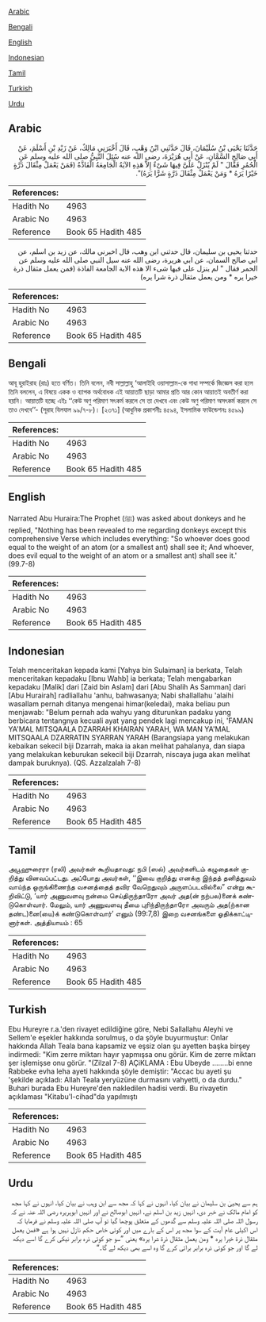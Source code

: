 [Arabic](#arabic)

[Bengali](#bengali)

[English](#english)

[Indonesian](#indonesian)

[Tamil](#tamil)

[Turkish](#turkish)

[Urdu](#urdu)

## Arabic


<div dir="rtl" lang="ar" style={{fontSize:'larger',backgroundColor:'#f8f9fa',padding:20}}>
حَدَّثَنَا يَحْيَى بْنُ سُلَيْمَانَ، قَالَ حَدَّثَنِي ابْنُ وَهْبٍ، قَالَ أَخْبَرَنِي مَالِكٌ، عَنْ زَيْدِ بْنِ أَسْلَمَ، عَنْ أَبِي صَالِحٍ السَّمَّانِ، عَنْ أَبِي هُرَيْرَةَ، رضى الله عنه سُئِلَ النَّبِيُّ صلى الله عليه وسلم عَنِ الْحُمُرِ فَقَالَ ‏"‏ لَمْ يُنْزَلْ عَلَىَّ فِيهَا شَىْءٌ إِلاَّ هَذِهِ الآيَةُ الْجَامِعَةُ الْفَاذَّةُ ‏(‏فَمَنْ يَعْمَلْ مِثْقَالَ ذَرَّةٍ خَيْرًا يَرَهُ * وَمَنْ يَعْمَلْ مِثْقَالَ ذَرَّةٍ شَرًّا يَرَهُ‏)‏‏"‏‏.‏
</div>
<div style={{backgroundColor:'#f8f9fa',padding:20, marginBottom: 10}}><table> <thead> <tr> <th>References:</th> <th></th> </tr> </thead> <tbody><tr><td>Hadith No</td><td>4963</td></tr><tr><td>Arabic No</td><td>4963</td></tr><tr><td>Reference</td><td>Book 65 Hadith 485</td></tr></tbody></table></div>


<div dir="rtl" lang="ar" style={{fontSize:'larger',backgroundColor:'#f8f9fa',padding:20}}>
حدثنا يحيى بن سليمان، قال حدثني ابن وهب، قال اخبرني مالك، عن زيد بن اسلم، عن ابي صالح السمان، عن ابي هريرة، رضى الله عنه سيل النبي صلى الله عليه وسلم عن الحمر فقال " لم ينزل على فيها شىء الا هذه الاية الجامعة الفاذة (فمن يعمل مثقال ذرة خيرا يره * ومن يعمل مثقال ذرة شرا يره)
</div>
<div style={{backgroundColor:'#f8f9fa',padding:20, marginBottom: 10}}><table> <thead> <tr> <th>References:</th> <th></th> </tr> </thead> <tbody><tr><td>Hadith No</td><td>4963</td></tr><tr><td>Arabic No</td><td>4963</td></tr><tr><td>Reference</td><td>Book 65 Hadith 485</td></tr></tbody></table></div>

## Bengali


<div dir="ltr" lang="bn" style={{fontSize:'larger',backgroundColor:'#f8f9fa',padding:20}}>
আবূ হুরাইরাহ (রাঃ) হতে বর্ণিত। তিনি বলেন, নবী সাল্লাল্লাহু ‘আলাইহি ওয়াসাল্লাম-কে গাধা সম্পর্কে জিজ্ঞেস করা হলে তিনি বললেন, এ বিষয়ে একক ও ব্যাপক অর্থবোধক এই আয়াতটি ছাড়া আমার প্রতি আর কোন আয়াতই অবতীর্ণ করা হয়নি। আয়াতটি হচ্ছে এইঃ ‘‘কেউ অণু পরিমাণ সৎকর্ম করলে সে তা দেখবে এবং কেউ অণু পরিমাণ অসৎকর্ম করলে সে তাও দেখবে’’- (সূরাহ যিলযাল ৯৯/৭-৮)। [২৩৭১] (আধুনিক প্রকাশনীঃ ৪৫৯৪, ইসলামিক ফাউন্ডেশনঃ ৪৫৯৯)
</div>
<div style={{backgroundColor:'#f8f9fa',padding:20, marginBottom: 10}}><table> <thead> <tr> <th>References:</th> <th></th> </tr> </thead> <tbody><tr><td>Hadith No</td><td>4963</td></tr><tr><td>Arabic No</td><td>4963</td></tr><tr><td>Reference</td><td>Book 65 Hadith 485</td></tr></tbody></table></div>

## English


<div dir="ltr" lang="en" style={{fontSize:'larger',backgroundColor:'#f8f9fa',padding:20}}>
Narrated Abu Huraira:The Prophet (ﷺ) was asked about donkeys and he replied, "Nothing has been revealed to me regarding donkeys except this comprehensive Verse which includes everything: "So whoever does good equal to the weight of an atom (or a smallest ant) shall see it; And whoever, does evil equal to the weight of an atom or a smallest ant) shall see it.' (99.7-8)
</div>
<div style={{backgroundColor:'#f8f9fa',padding:20, marginBottom: 10}}><table> <thead> <tr> <th>References:</th> <th></th> </tr> </thead> <tbody><tr><td>Hadith No</td><td>4963</td></tr><tr><td>Arabic No</td><td>4963</td></tr><tr><td>Reference</td><td>Book 65 Hadith 485</td></tr></tbody></table></div>

## Indonesian


<div dir="ltr" lang="id" style={{fontSize:'larger',backgroundColor:'#f8f9fa',padding:20}}>
Telah menceritakan kepada kami [Yahya bin Sulaiman] ia berkata, Telah menceritakan kepadaku [Ibnu Wahb] ia berkata; Telah mengabarkan kepadaku [Malik] dari [Zaid bin Aslam] dari [Abu Shalih As Samman] dari [Abu Hurairah] radliallahu 'anhu, bahwasanya; Nabi shallallahu 'alaihi wasallam pernah ditanya mengenai himar(keledai), maka beliau pun menjawab: "Belum pernah ada wahyu yang diturunkan padaku yang berbicara tentangnya kecuali ayat yang pendek lagi mencakup ini, 'FAMAN YA'MAL MITSQAALA DZARRAH KHAIRAN YARAH, WA MAN YA'MAL MITSQAALA DZARRATIN SYARRAN YARAH (Barangsiapa yang melakukan kebaikan sekecil biji Dzarrah, maka ia akan melihat pahalanya, dan siapa yang melakukan keburukan sekecil biji Dzarrah, niscaya juga akan melihat dampak buruknya). (QS. Azzalzalah 7-8)
</div>
<div style={{backgroundColor:'#f8f9fa',padding:20, marginBottom: 10}}><table> <thead> <tr> <th>References:</th> <th></th> </tr> </thead> <tbody><tr><td>Hadith No</td><td>4963</td></tr><tr><td>Arabic No</td><td>4963</td></tr><tr><td>Reference</td><td>Book 65 Hadith 485</td></tr></tbody></table></div>

## Tamil


<div dir="ltr" lang="ta" style={{fontSize:'larger',backgroundColor:'#f8f9fa',padding:20}}>
அபூஹுரைரா (ரலி) அவர்கள் கூறியதாவது: நபி (ஸல்) அவர்களிடம் கழுதைகள் குறித்து வினவப்பட்டது. அப்போது அவர்கள், ‘‘இவை குறித்து எனக்கு இந்தத் தனித்துவம் வாய்ந்த ஒருங்கிணைந்த வசனத்தைத் தவிர வேறெதுவும் அருளப்படவில்லை” என்று கூறிவிட்டு, ‘யார் அணுவளவு நன்மை செய்திருந்தாரோ அவர் அத(ன் நற்பல)னைக் கண்டுகொள்வார். மேலும், யார் அணுவளவு தீமை புரிந்திருந்தாரோ அவரும் அத(ற்கான தண்ட)னை(யை)க் கண்டுகொள்வார்’ எனும் (99:7,8) இறை வசனங்களை ஓதிக்காட்டினார்கள். அத்தியாயம் : 65
</div>
<div style={{backgroundColor:'#f8f9fa',padding:20, marginBottom: 10}}><table> <thead> <tr> <th>References:</th> <th></th> </tr> </thead> <tbody><tr><td>Hadith No</td><td>4963</td></tr><tr><td>Arabic No</td><td>4963</td></tr><tr><td>Reference</td><td>Book 65 Hadith 485</td></tr></tbody></table></div>

## Turkish


<div dir="ltr" lang="tr" style={{fontSize:'larger',backgroundColor:'#f8f9fa',padding:20}}>
Ebu Hureyre r.a.'den rivayet edildiğine göre, Nebi Sallallahu Aleyhi ve Sellem'e eşekler hakkında sorulmuş, o da şöyle buyurmuştur: Onlar hakkında Allah Teala bana kapsamiz ve eşsiz olan şu ayetten başka birşey indirmedi: "Kim zerre miktarı hayır yapmışsa onu görür. Kim de zerre miktarı şer işlemişse onu görür. "(Zilzal 7-8) AÇiKLAMA : Ebu Ubeyde ........bi enne Rabbeke evha leha ayeti hakkında şöyle demiştir: "Accac bu ayeti şu 'şekilde açıkladı: Allah Teala yeryüzüne durmasını vahyetti, o da durdu." Buhari burada Ebu Hureyre'den nakledilen hadisi verdi. Bu rivayetin açıklaması "Kitabu'l-cihad"da yapılmıştı
</div>
<div style={{backgroundColor:'#f8f9fa',padding:20, marginBottom: 10}}><table> <thead> <tr> <th>References:</th> <th></th> </tr> </thead> <tbody><tr><td>Hadith No</td><td>4963</td></tr><tr><td>Arabic No</td><td>4963</td></tr><tr><td>Reference</td><td>Book 65 Hadith 485</td></tr></tbody></table></div>

## Urdu


<div dir="rtl" lang="ur" style={{fontSize:'larger',backgroundColor:'#f8f9fa',padding:20}}>
ہم سے یحییٰ بن سلیمان نے بیان کیا، انہوں نے کہا کہ مجھ سے ابن وہب نے بیان کیا، انہوں نے کہا مجھ کو امام مالک نے خبر دی، انہیں زید بن اسلم نے، انہیں ابوصالح نے اور انہیں ابوہریرہ رضی اللہ عنہ نے کہ رسول اللہ صلی اللہ علیہ وسلم سے گدھوں کے متعلق پوچھا گیا تو آپ صلی اللہ علیہ وسلم نے فرمایا کہ اس اکیلی عام آیت کے سوا مجھ پر اس کے بارے میں اور کوئی خاص حکم نازل نہیں ہوا ہے «فمن يعمل مثقال ذرة خيرا يره * ومن يعمل مثقال ذرة شرا يره‏» یعنی ”سو جو کوئی ذرہ برابر نیکی کرے گا اسے دیکھ لے گا اور جو کوئی ذرہ برابر برائی کرے گا وہ اسے بھی دیکھ لے گا۔“
</div>
<div style={{backgroundColor:'#f8f9fa',padding:20, marginBottom: 10}}><table> <thead> <tr> <th>References:</th> <th></th> </tr> </thead> <tbody><tr><td>Hadith No</td><td>4963</td></tr><tr><td>Arabic No</td><td>4963</td></tr><tr><td>Reference</td><td>Book 65 Hadith 485</td></tr></tbody></table></div>